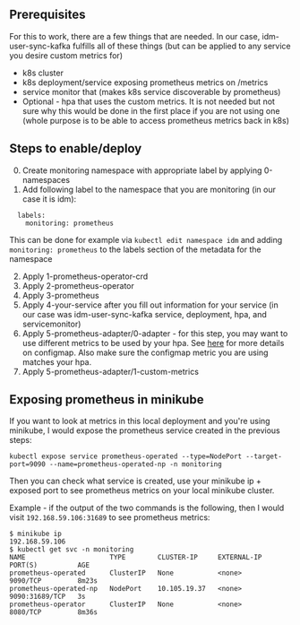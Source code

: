 
## Prerequisites 
For this to work, there are a few things that are needed.  In our case, idm-user-sync-kafka fulfills all of these things (but can be applied to any service you desire custom metrics for)
* k8s cluster
* k8s deployment/service exposing prometheus metrics on /metrics
* service monitor that (makes k8s service discoverable by prometheus) 
* Optional - hpa that uses the custom metrics.  It is not needed but not sure why this would be done in the first place if you are not using one (whole purpose is to be able to access prometheus metrics back in k8s)

## Steps to enable/deploy
0. Create monitoring namespace with appropriate label by applying 0-namespaces
1. Add following label to the namespace that you are monitoring (in our case it is idm):
```
  labels:
    monitoring: prometheus
```
This can be done for example via `kubectl edit namespace idm` and adding `monitoring: prometheus` to the labels section of the metadata for the namespace

2. Apply 1-prometheus-operator-crd
3. Apply 2-prometheus-operator
4. Apply 3-prometheus
5. Apply 4-your-service after you fill out information for your service (in our case was idm-user-sync-kafka service, deployment, hpa, and servicemonitor)
6. Apply 5-prometheus-adapter/0-adapter - for this step, you may want to use different metrics to be used by your hpa.  See [here](https://github.com/kubernetes-sigs/prometheus-adapter/blob/master/docs/config.md) for more details on configmap.  Also make sure the configmap metric you are using matches your hpa. 
7. Apply 5-prometheus-adapter/1-custom-metrics

## Exposing prometheus in minikube
If you want to look at metrics in this local deployment and you're using minikube, I would expose the prometheus service created in the previous steps:
```
kubectl expose service prometheus-operated --type=NodePort --target-port=9090 --name=prometheus-operated-np -n monitoring
```
Then you can check what service is created, use your minikube ip + exposed port to see prometheus metrics on your local minikube cluster. 

Example - if the output of the two commands is the following, then I would visit `192.168.59.106:31689` to see prometheus metrics:
```
$ minikube ip
192.168.59.106
$ kubectl get svc -n monitoring
NAME                     TYPE        CLUSTER-IP     EXTERNAL-IP   PORT(S)          AGE
prometheus-operated      ClusterIP   None           <none>        9090/TCP         8m23s
prometheus-operated-np   NodePort    10.105.19.37   <none>        9090:31689/TCP   3s
prometheus-operator      ClusterIP   None           <none>        8080/TCP         8m36s
```
